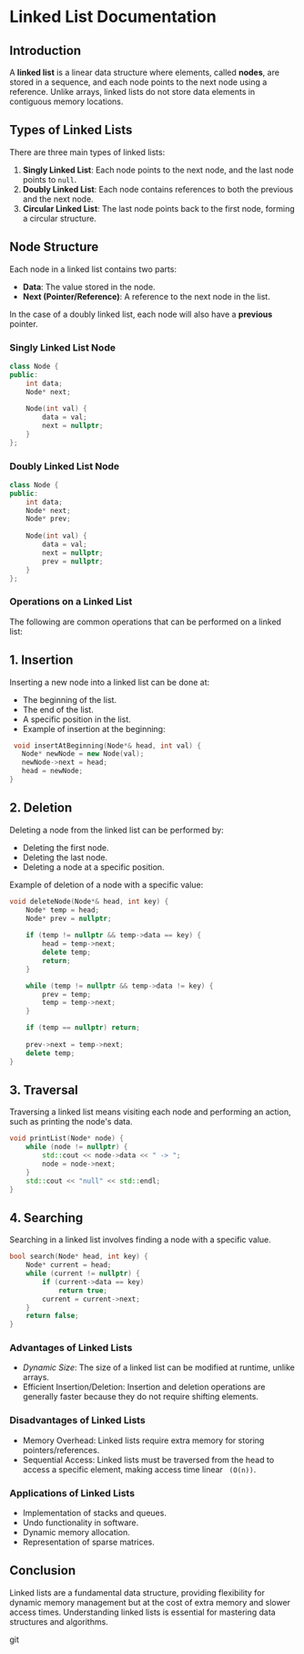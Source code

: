 # Linked List Documentation

## Introduction
A **linked list** is a linear data structure where elements, called **nodes**, are stored in a sequence, and each node points to the next node using a reference. Unlike arrays, linked lists do not store data elements in contiguous memory locations.

## Types of Linked Lists
There are three main types of linked lists:
1. **Singly Linked List**: Each node points to the next node, and the last node points to `null`.
2. **Doubly Linked List**: Each node contains references to both the previous and the next node.
3. **Circular Linked List**: The last node points back to the first node, forming a circular structure.

## Node Structure
Each node in a linked list contains two parts:
- **Data**: The value stored in the node.
- **Next (Pointer/Reference)**: A reference to the next node in the list.

In the case of a doubly linked list, each node will also have a **previous** pointer.

### Singly Linked List Node
```cpp
class Node {
public:
    int data;
    Node* next;
    
    Node(int val) {
        data = val;
        next = nullptr;
    }
};
```
### Doubly Linked List Node
```cpp
class Node {
public:
    int data;
    Node* next;
    Node* prev;
    
    Node(int val) {
        data = val;
        next = nullptr;
        prev = nullptr;
    }
};
```
### Operations on a Linked List
The following are common operations that can be performed on a linked list:

## 1. Insertion

 Inserting a new node into a linked list can be done at:

- The beginning of the list.
- The end of the list.
- A specific position in the list.
- Example of insertion at the beginning:
 ```cpp
  void insertAtBeginning(Node*& head, int val) {
    Node* newNode = new Node(val);
    newNode->next = head;
    head = newNode;
}
```
## 2. Deletion
Deleting a node from the linked list can be performed by:

- Deleting the first node.
- Deleting the last node.
- Deleting a node at a specific position.
 
Example of deletion of a node with a specific value:
```cpp
void deleteNode(Node*& head, int key) {
    Node* temp = head;
    Node* prev = nullptr;
    
    if (temp != nullptr && temp->data == key) {
        head = temp->next;
        delete temp;
        return;
    }

    while (temp != nullptr && temp->data != key) {
        prev = temp;
        temp = temp->next;
    }

    if (temp == nullptr) return;
    
    prev->next = temp->next;
    delete temp;
}
```
## 3. Traversal
Traversing a linked list means visiting each node and performing an action, such as printing the node's data.
```cpp
void printList(Node* node) {
    while (node != nullptr) {
        std::cout << node->data << " -> ";
        node = node->next;
    }
    std::cout << "null" << std::endl;
}
```
## 4. Searching
Searching in a linked list involves finding a node with a specific value.
```cpp
bool search(Node* head, int key) {
    Node* current = head;
    while (current != nullptr) {
        if (current->data == key)
            return true;
        current = current->next;
    }
    return false;
}

```
### Advantages of Linked Lists
- *Dynamic Size*: The size of a linked list can be modified at runtime, unlike arrays.
- Efficient Insertion/Deletion: Insertion and deletion operations are generally faster because they do not require shifting elements.
### Disadvantages of Linked Lists
- Memory Overhead: Linked lists require extra memory for storing pointers/references.
- Sequential Access: Linked lists must be traversed from the head to access a specific element, making access time linear ` (O(n))`.
### Applications of Linked Lists
- Implementation of stacks and queues.
- Undo functionality in software.
- Dynamic memory allocation.
- Representation of sparse matrices.
## Conclusion
Linked lists are a fundamental data structure, providing flexibility for dynamic memory management but at the cost of extra memory and slower access times. Understanding linked lists is essential for mastering data structures and algorithms.

git 